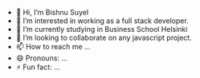 - 👋 Hi, I’m Bishnu Suyel
- 👀 I’m interested in working as a full stack developer.
- 🌱 I’m currently studying in Business School Helsinki
- 💞️ I’m looking to collaborate on any javascript project.
- 📫 How to reach me ...
- 😄 Pronouns: ...
- ⚡ Fun fact: ...

<!---
Bis10/Bis10 is a ✨ special ✨ repository because its `README.md` (this file) appears on your GitHub profile.
You can click the Preview link to take a look at your changes.
--->

